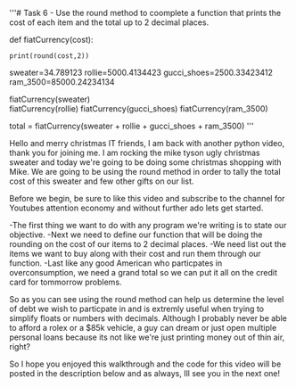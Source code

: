 '''# Task 6 - Use the round method to coomplete a function that prints the cost of each item and the total up to 2 decimal places. 

def fiatCurrency(cost):

    print(round(cost,2))
    
sweater=34.789123
rollie=5000.4134423
gucci_shoes=2500.33423412
ram_3500=85000.24234134

fiatCurrency(sweater)    
fiatCurrency(rollie)
fiatCurrency(gucci_shoes)
fiatCurrency(ram_3500)

total = fiatCurrency(sweater + rollie + gucci_shoes + ram_3500)
'''

Hello and merry christmas IT friends, I am back with another python video, thank you for joining me. I am rocking the mike tyson ugly christmas sweater and today we're going to be doing some christmas shopping with Mike. We are going to be using the round method in order to tally the total cost of this sweater and few other gifts on our list. 


Before we begin, be sure to like this video and subscribe to the channel for Youtubes attention economy and without further ado lets get started.

-The first thing we want to do with any program we're writing is to state our objective. 
-Next we need to define our function that will be doing the rounding on the cost of our items to 2 decimal places. 
-We need list out the items we want to buy along with their cost and run them through our function.
-Last like any good American who particpates in overconsumption, we need a grand total so we can put it all on the credit card for tommorrow problems. 

So as you can see using the round method can help us determine the level of debt we wish to particpate in and is extremly useful when trying to simplify floats or numbers with decimals. Although I probably never be able to afford a rolex or a $85k vehicle, a guy can dream or just open multiple personal loans because its not like we're just printing money out of thin air, right? 

So I hope you enjoyed this walkthrough and the code for this video will be posted in the description below and as always, Ill see you in the next one!
